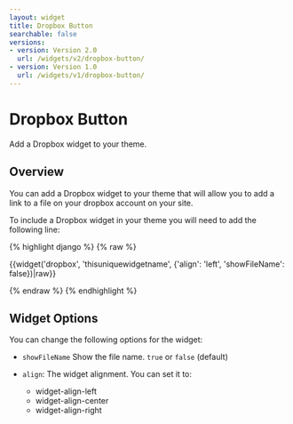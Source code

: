 ```yaml
---
layout: widget
title: Dropbox Button
searchable: false
versions:
- version: Version 2.0
  url: /widgets/v2/dropbox-button/
- version: Version 1.0
  url: /widgets/v1/dropbox-button/
---
```


# Dropbox Button

Add a Dropbox widget to your theme.

## Overview

You can add a Dropbox widget to your theme that will allow you to add a link to a file on your dropbox account on your site.

To include a Dropbox widget in your theme you will need to add the following line:

{% highlight django %}
{% raw %}

  {{widget('dropbox', 'thisuniquewidgetname', {'align': 'left', 'showFileName': false})|raw}}

{% endraw %}
{% endhighlight %}

## Widget Options

You can change the following options for the widget:

* ```showFileName``` Show the file name. ```true``` or ```false``` (default)

* ```align```: The widget alignment. You can set it to:

  * widget-align-left
  * widget-align-center
  * widget-align-right
